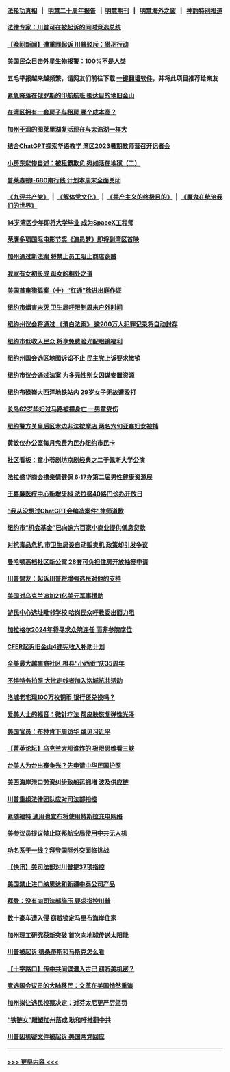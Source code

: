#### [法轮功真相](https://github.com/gfw-breaker/truth/blob/master/README.md?t=0) &nbsp;&nbsp;|&nbsp;&nbsp; [明慧二十周年报告](https://github.com/gfw-breaker/mh-reports/blob/master/README.md?t=0) &nbsp;&nbsp;|&nbsp;&nbsp;[明慧期刊](https://github.com/gfw-breaker/mh-qikan) &nbsp;&nbsp;|&nbsp;&nbsp; [明慧海外之窗](https://github.com/gfw-breaker/mh-news/blob/master/README.md?t=0) &nbsp;&nbsp;|&nbsp;&nbsp; [神韵特别报道](https://github.com/gfw-breaker/mh-news/blob/master/shenyun.md?t=0)
#### [法律专家：川普可在被起诉的同时竞选总统](../pages/nsc412/n14013462.md?t=06102143) 
#### [【晚间新闻】遭重罪起诉 川普驳斥：猎巫行动](../pages/nsc412/n14013662.md?t=06102143) 
#### [美国民众目击外星生物报警：100%不是人类](../pages/nsc412/n14013654.md?t=06102143) 
#### 五毛举报越来越频繁，请网友们前往下载 [一键翻墙软件](https://github.com/gfw-breaker/ssr-accounts)，并将此项目推荐给亲友
#### [紧急降落在俄罗斯的印航航班 抵达目的地旧金山](../pages/nsc412/n14013658.md?t=06102143) 
#### [在湾区拥有一套房子与租房 哪个成本高？](../pages/nsc412/n14013656.md?t=06102143) 
#### [加州干涸的图莱里湖复活现在与太浩湖一样大](../pages/nsc412/n14013652.md?t=06102143) 
#### [结合ChatGPT探索华语教学 湾区2023暑期教师营召开记者会](../pages/nsc412/n14013650.md?t=06102143) 
#### [小房东悲惨自述：被租霸欺负 宛如活在地狱（二）](../pages/nsc412/n14013631.md?t=06102143) 
#### [普莱森顿I-680南行线 计划本周末全面关闭](../pages/nsc412/n14013626.md?t=06102143) 
#### [《九评共产党》](https://github.com/begood0513/9ping.md/blob/master/README.md) &nbsp;|&nbsp; [《解体党文化》](../../../../jtdwh.md/blob/master/README.md)  &nbsp;|&nbsp; [《共产主义的终极目的》](../../../../gczydzjmd.md/blob/master/README.md) &nbsp;|&nbsp; [《魔鬼在统治我们的世界》](../../../../mgztzwmdsj.md/blob/master/README.md) 
#### [14岁湾区少年即将大学毕业 成为SpaceX工程师](../pages/nsc412/n14013622.md?t=06102143) 
#### [荣膺多项国际电影节奖《演员梦》即将到湾区首映](../pages/nsc412/n14013612.md?t=06102143) 
#### [加州通过新法案 将禁止员工阻止商店窃贼](../pages/nsc412/n14013602.md?t=06102143) 
#### [我家有女初长成  母女的相处之道](../pages/nsc412/n14013603.md?t=06102143) 
#### [美国首审猎狐案（十）“红通”徐进出庭作证](../pages/nsc412/n14013571.md?t=06102143) 
#### [纽约市烟害未灭 卫生局吁限制周末户外时间](../pages/nsc412/n14013583.md?t=06102143) 
#### [纽约州议会将通过 《清白法案》 逾200万人犯罪记录将自动封存](../pages/nsc412/n14013575.md?t=06102143) 
#### [纽约市低收入民众 将享免费验光配眼镜福利](../pages/nsc412/n14013577.md?t=06102143) 
#### [纽约州国会选区地图诉讼不止 民主党上诉要求撤销](../pages/nsc412/n14013581.md?t=06102143) 
#### [纽约市议会通过法案 为多元性别女囚谋安置资源](../pages/nsc412/n14013585.md?t=06102143) 
#### [纽约布碌崙大西洋地铁站内 29岁女子无故遭殴打](../pages/nsc412/n14013579.md?t=06102143) 
#### [长岛62岁华妇过马路被撞身亡 一男童受伤](../pages/nsc412/n14013570.md?t=06102143) 
#### [纽约警方关皇后区木边非法按摩店 两名六旬亚裔妇女被捕](../pages/nsc412/n14013574.md?t=06102143) 
#### [黄敏仪办公室每月免费为民办纽约市民卡](../pages/nsc412/n14013553.md?t=06102143) 
#### [社区看板：童小苓剧坊京剧经典之二于佩斯大学公演](../pages/nsc412/n14013538.md?t=06102143) 
#### [法拉盛华商会携亲情健保 6‧17办第二届男性健康资源展](../pages/nsc412/n14013557.md?t=06102143) 
#### [王嘉廉医疗中心新增牙科  法拉盛40路门诊办开放日](../pages/nsc412/n14013555.md?t=06102143) 
#### [“我从没想过ChatGPT会编造案件”律师道歉](../pages/nsc412/n14013559.md?t=06102143) 
#### [纽约市“机会基金”已向逾六百家小商业提供低息贷款](../pages/nsc412/n14013561.md?t=06102143) 
#### [对抗毒品危机 市卫生局设自动贩卖机 政策却引发争议](../pages/nsc412/n14013565.md?t=06102143) 
#### [曼哈顿高档社区新公寓 28套可负担住房开放抽签申请](../pages/nsc412/n14013563.md?t=06102143) 
#### [川普盟友：起诉川普将增强选民对他的支持](../pages/nsc412/n14013423.md?t=06102143) 
#### [美国对乌克兰追加21亿美元军事援助](../pages/nsc412/n14013497.md?t=06102143) 
#### [游民中心选址毗邻学校 哈岗民众吁教委出面力阻](../pages/nsc412/n14013522.md?t=06102143) 
#### [加拉格尔2024年将寻求众院连任 而非参院席位](../pages/nsc412/n14013442.md?t=06102143) 
#### [CFER起诉旧金山4违宪收入补助计划](../pages/nsc412/n14013515.md?t=06102143) 
#### [全美最大越南裔社区 橙县“小西贡”庆35周年](../pages/nsc412/n14013505.md?t=06102143) 
#### [不惧特务拍照 大批走线者加入洛城抗共活动](../pages/nsc412/n14013495.md?t=06102143) 
#### [洛城老宅现100万枚铜币 银行还兑换吗？](../pages/nsc412/n14013491.md?t=06102143) 
#### [爱美人士的福音：微针疗法 帮皮肤恢复弹性光泽](../pages/nsc412/n14013475.md?t=06102143) 
#### [美国官员：布林肯下周访华 或见习近平](../pages/nsc412/n14013392.md?t=06102143) 
#### [【菁英论坛】乌克兰大坝谁炸的 极限思维看三峡](../pages/nsc412/n14013441.md?t=06102143) 
#### [台美人为台出赛争光？先申请中华民国护照](../pages/nsc412/n14013434.md?t=06102143) 
#### [美西海岸港口劳资纠纷致船运拥堵 波及供应链](../pages/nsc412/n14013439.md?t=06102143) 
#### [川普重组法律团队应对司法部指控](../pages/nsc412/n14013385.md?t=06102143) 
#### [紧随福特 通用也宣布将使用特斯拉充电网络](../pages/nsc412/n14013430.md?t=06102143) 
#### [美参议员提议禁止联邦航空局使用中共无人机](../pages/nsc412/n14013366.md?t=06102143) 
#### [功名系于一线？拜登国际外交面临挑战](../pages/nsc412/n14013390.md?t=06102143) 
#### [【快讯】美司法部对川普提37项指控](../pages/nsc412/n14013395.md?t=06102143) 
#### [美国禁止进口纳思达和新疆中泰公司产品](../pages/nsc412/n14013388.md?t=06102143) 
#### [拜登：没有向司法部施压 要求指控川普](../pages/nsc412/n14013391.md?t=06102143) 
#### [数十豪车遭入侵 窃贼锁定马里布海岸住家](../pages/nsc412/n14013394.md?t=06102143) 
#### [加州理工研究获新突破 首次向地球传送太阳能](../pages/nsc412/n14013389.md?t=06102143) 
#### [川普被起诉 德桑蒂斯和马斯克怎么看](../pages/nsc412/n14013334.md?t=06102143) 
#### [【十字路口】传中共间谍潜入古巴 窃听美机密？](../pages/nsc412/n14013251.md?t=06102143) 
#### [竞选国会议员的大陆移民：文革在美国悄然重演](../pages/nsc412/n14012813.md?t=06102143) 
#### [加州拟让选民投票决定：对芬太尼更严厉惩罚](../pages/nsc412/n14013011.md?t=06102143) 
#### [“铁链女”雕塑加州落成 耿和吁推翻中共](../pages/nsc412/n14013004.md?t=06102143) 
#### [川普因机密文件被起诉 美国两党回应](../pages/nsc412/n14013173.md?t=06102143) 

----
#### [ >>> 更早内容 <<< ](../indexes/nsc412-earlier.md)
